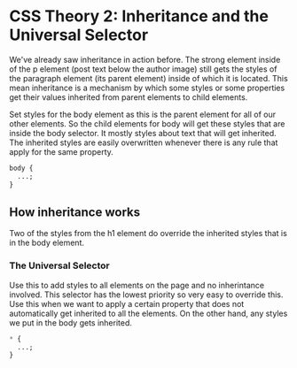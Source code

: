 # CSS Theory 2: Inheritance and the Universal Selector

We've already saw inheritance in action before. The strong element inside of the p element (post text below the author image) still gets the styles of the paragraph element (its parent element) inside of which it is located. This mean inheritance is a mechanism by which some styles or some properties get their values inherited from parent elements to child elements.

Set styles for the body element as this is the parent element for all of our other elements. So the child elements for body will get these styles that are inside the body selector. It mostly styles about text that will get inherited. The inherited styles are easily overwritten whenever there is any rule that apply for the same property.

```css
body {
  ...;
}
```

## How inheritance works

Two of the styles from the h1 element do override the inherited styles that is in the body element.

### The Universal Selector

Use this to add styles to all elements on the page and no inherintance involved. This selector has the lowest priority so very easy to override this. Use this when we want to apply a certain property that does not automatically get inherited to all the elements. On the other hand, any styles we put in the body gets inherited.

```css
* {
  ...;
}
```
